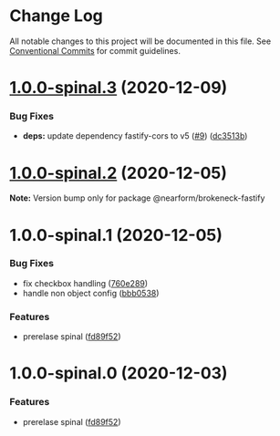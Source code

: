 # Change Log

All notable changes to this project will be documented in this file.
See [Conventional Commits](https://conventionalcommits.org) for commit guidelines.

# [1.0.0-spinal.3](https://github.com/nearform/brokeneck/compare/@nearform/brokeneck-fastify@1.0.0-spinal.2...@nearform/brokeneck-fastify@1.0.0-spinal.3) (2020-12-09)


### Bug Fixes

* **deps:** update dependency fastify-cors to v5 ([#9](https://github.com/nearform/brokeneck/issues/9)) ([dc3513b](https://github.com/nearform/brokeneck/commit/dc3513b329bc832e7826af8672d4a39e9c36d177))





# [1.0.0-spinal.2](https://github.com/nearform/brokeneck/compare/@nearform/brokeneck-fastify@1.0.0-spinal.1...@nearform/brokeneck-fastify@1.0.0-spinal.2) (2020-12-05)

**Note:** Version bump only for package @nearform/brokeneck-fastify





# 1.0.0-spinal.1 (2020-12-05)


### Bug Fixes

* fix checkbox handling ([760e289](https://github.com/nearform/brokeneck/commit/760e289073a32bd7b3b2b08e330e37b34fb56239))
* handle non object config ([bbb0538](https://github.com/nearform/brokeneck/commit/bbb0538f97ef1b9f6509870851e5b59256b7b2fc))


### Features

* prerelase spinal ([fd89f52](https://github.com/nearform/brokeneck/commit/fd89f523ad65d1b797fe3b35b2912bd264d80860))





# 1.0.0-spinal.0 (2020-12-03)


### Features

* prerelase spinal ([fd89f52](https://github.com/nearform/brokeneck/commit/fd89f523ad65d1b797fe3b35b2912bd264d80860))
